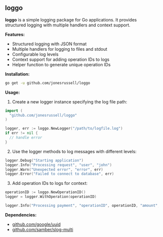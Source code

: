 ## loggo

**loggo** is a simple logging package for Go applications. It provides structured logging with multiple handlers and context support.

**Features:**

* Structured logging with JSON format
* Multiple handlers for logging to files and stdout
* Configurable log levels
* Context support for adding operation IDs to logs
* Helper function to generate unique operation IDs

**Installation:**

```bash
go get -u github.com/jonesrussell/loggo
```

**Usage:**

1. Create a new logger instance specifying the log file path:

```go
import (
  "github.com/jonesrussell/loggo"
)

logger, err := loggo.NewLogger("/path/to/logfile.log")
if err != nil {
  // handle error
}
```

2. Use the logger methods to log messages with different levels:

```go
logger.Debug("Starting application")
logger.Info("Processing request", "user", "john")
logger.Warn("Unexpected error", "error", err)
logger.Error("Failed to connect to database", err)
```

3. Add operation IDs to logs for context:

```go
operationID := loggo.NewOperationID()
logger = logger.WithOperation(operationID)

logger.Info("Processing payment", "operationID", operationID, "amount", 100)
```

**Dependencies:**

* [github.com/google/uuid](https://github.com/google/uuid)
* [github.com/samber/slog-multi](https://github.com/samber/slog-multi)
